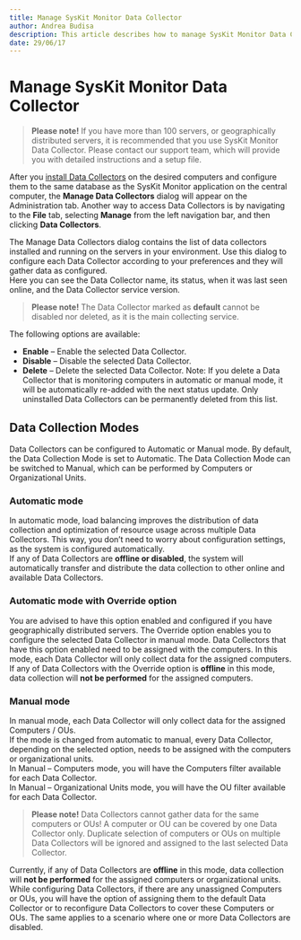 ```yaml
---
title: Manage SysKit Monitor Data Collector
author: Andrea Budisa
description: This article describes how to manage SysKit Monitor Data Collectors.
date: 29/06/17
---
```


# Manage SysKit Monitor Data Collector

> **Please note!** If you have more than 100 servers, or geographically distributed servers, it is recommended that you use SysKit Monitor Data Collector. Please contact our support team, which will provide you with detailed instructions and a setup file.

After you [install Data Collectors](../../../installation-configuration/install-wizard/install-agent.md) on the desired computers and configure them to the same database as the SysKit Monitor application on the central computer, the **Manage Data Collectors** dialog will appear on the Administration tab. Another way to access Data Collectors is by navigating to the **File** tab, selecting **Manage** from the left navigation bar, and then clicking **Data Collectors**.

The Manage Data Collectors dialog contains the list of data collectors installed and running on the servers in your environment. Use this dialog to configure each Data Collector according to your preferences and they will gather data as configured.  
Here you can see the Data Collector name, its status, when it was last seen online, and the Data Collector service version.

> **Please note!** The Data Collector marked as **default** cannot be disabled nor deleted, as it is the main collecting service.

The following options are available:

* **Enable** – Enable the selected Data Collector.
* **Disable** – Disable the selected Data Collector.
* **Delete** – Delete the selected Data Collector. Note: If you delete a Data Collector that is monitoring computers in automatic or manual mode, it will be automatically re-added with the next status update. Only uninstalled Data Collectors can be permanently deleted from this list.

## Data Collection Modes

Data Collectors can be configured to Automatic or Manual mode. By default, the Data Collection Mode is set to Automatic. The Data Collection Mode can be switched to Manual, which can be performed by Computers or Organizational Units.

### Automatic mode

In automatic mode, load balancing improves the distribution of data collection and optimization of resource usage across multiple Data Collectors. This way, you don’t need to worry about configuration settings, as the system is configured automatically.  
If any of Data Collectors are **offline or disabled**, the system will automatically transfer and distribute the data collection to other online and available Data Collectors.

### Automatic mode with Override option

You are advised to have this option enabled and configured if you have geographically distributed servers. The Override option enables you to configure the selected Data Collector in manual mode. Data Collectors that have this option enabled need to be assigned with the computers. In this mode, each Data Collector will only collect data for the assigned computers.  
If any of Data Collectors with the Override option is **offline** in this mode, data collection will **not be performed** for the assigned computers.

### Manual mode

In manual mode, each Data Collector will only collect data for the assigned Computers / OUs.  
If the mode is changed from automatic to manual, every Data Collector, depending on the selected option, needs to be assigned with the computers or organizational units.  
In Manual – Computers mode, you will have the Computers filter available for each Data Collector.  
In Manual – Organizational Units mode, you will have the OU filter available for each Data Collector.

> **Please note!** Data Collectors cannot gather data for the same computers or OUs! A computer or OU can be covered by one Data Collector only. Duplicate selection of computers or OUs on multiple Data Collectors will be ignored and assigned to the last selected Data Collector.

Currently, if any of Data Collectors are **offline** in this mode, data collection will **not be performed** for the assigned computers or organizational units.  
While configuring Data Collectors, if there are any unassigned Computers or OUs, you will have the option of assigning them to the default Data Collector or to reconfigure Data Collectors to cover these Computers or OUs. The same applies to a scenario where one or more Data Collectors are disabled.

